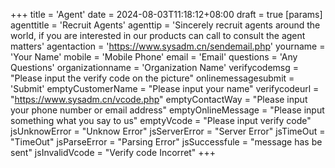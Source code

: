 +++
title = 'Agent'
date = 2024-08-03T11:18:12+08:00
draft = true
[params]
  agenttitle = 'Recruit Agents'
  agenttip = 'Sincerely recruit agents around the world, if you are interested in our products can call to consult the agent matters'
  agentaction = 'https://www.sysadm.cn/sendemail.php'
  yourname = 'Your Name'
  mobile = 'Mobile Phone'
  email = 'Email'
  questions = 'Any Questions'
  organizationname = 'Organization Name'
  verifycodemsg = "Please input the verify code on the picture"
  onlinemessagesubmit = 'Submit'
  emptyCustomerName = "Please input your name"
  verifycodeurl = "https://www.sysadm.cn/vcode.php"
  emptyContactWay = "Please input your phone number or email address"
  emptyOnlineMessage = "Please input something what you say to us"
  emptyVcode = "Please input verify code"
  jsUnknowError = "Unknow Error"
  jsServerError = "Server Error"
  jsTimeOut = "TimeOut"
  jsParseError = "Parsing Error"
  jsSuccessfule = "message has be sent"
  jsInvalidVcode = "Verify code Incorret"
+++
